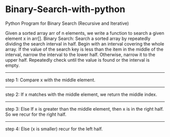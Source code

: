 # Binary-Search-with-python
Python Program for Binary Search (Recursive and Iterative)

Given a sorted array arr of n elements, we write a function to search a given element x in arr[].
Binary Search: Search a sorted array by repeatedly dividing the search interval in half. Begin with an interval covering the whole array. If the value of the search key is less than the item in the middle of the interval, narrow the interval to the lower half. Otherwise, narrow it to the upper half. Repeatedly check until the value is found or the interval is empty.

---------------------------------
step 1:
  Compare x with the middle element.

---------------------------------
step 2:
  If x matches with the middle element, we return the middle index.
  
---------------------------------
step 3:
  Else If x is greater than the middle element, then x is in the right half. So we recur for the right half.
  
---------------------------------
step 4:
  Else (x is smaller) recur for the left half.
  

